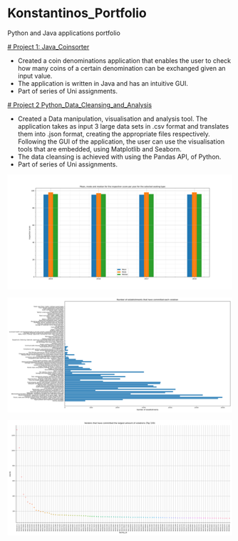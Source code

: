 # Konstantinos_Portfolio
Python and Java applications portfolio

[# Project 1: Java_Coinsorter](https://github.com/bebeto1914/Java_Coinsorter)
* Created a coin denominations application that enables the user to check how many coins of a certain denomination can be exchanged given an input value.
* The application is written in Java and has an intuitive GUI.
* Part of series of Uni assignments.

[# Project 2 Python_Data_Cleansing_and_Analysis](https://github.com/bebeto1914/Python_Data_Cleansing_Analysis)
* Created a Data manipulation, visualisation and analysis tool. The application takes as input 3 large data sets in .csv format and translates them into .json format, creating the appropriate files respectively. Following the GUI of the application, the user can use the visualisation tools that are embedded, using Matplotlib and Seaborn. 
* The data cleansing is achieved with using the Pandas API, of Python.
* Part of series of Uni assignments.

![](Images/Figure_1.png)

![](Images/Figure_3.png)

![](Images/Figure_5.png)

